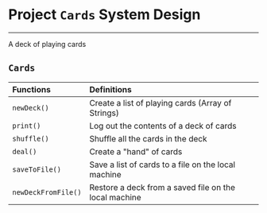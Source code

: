 # Project `Cards` System Design

---

A deck of playing cards

## `Cards`

Functions | Definitions
:-|:-
`newDeck()`             | Create a list of playing cards (Array of Strings)
`print()`               | Log out the contents of a deck of cards
`shuffle()`             | Shuffle all the cards in the deck
`deal()`                | Create a "hand" of cards
`saveToFile()`          | Save a list of cards to a file on the local machine
`newDeckFromFile()`     | Restore a deck from a saved file on the local machine
